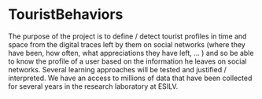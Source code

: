 # TouristBehaviors
The purpose of the project is to define / detect tourist profiles in time and space from the digital traces left by them on social networks (where they have been, how often, what appreciations they have left, ... ) and so be able to know the profile of a user based on the information he leaves on social networks. Several learning approaches will be tested and justified / interpreted. We have an access to millions of data that have been collected for several years in the research laboratory at ESILV.
